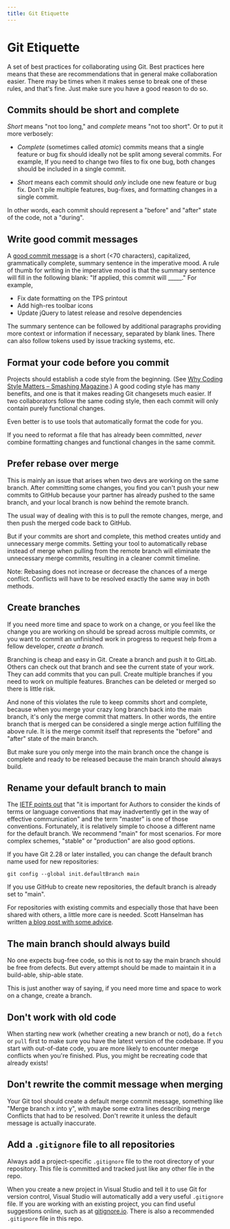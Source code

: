 ```yaml
---
title: Git Etiquette
---
```


# Git Etiquette

A set of best practices for collaborating using Git. Best practices here means that these are recommendations that in general make collaboration easier. There may be times when it makes sense to break one of these rules, and that's fine. Just make sure you have a good reason to do so.

## Commits should be short and complete

*Short* means "not too long," and *complete* means "not too short". Or to put it more verbosely:

* *Complete* (sometimes called *atomic*) commits means that a single feature or bug fix should ideally not be split among several commits. For example, If you need to change two files to fix one bug, both changes should be included in a single commit.

* *Short* means each commit should *only* include one new feature or bug fix. Don't pile multiple features, bug-fixes, and formatting changes in a single commit.

In other words, each commit should represent a "before" and "after" state of the code, not a "during".

## Write good commit messages

A [good commit message](http://chris.beams.io/posts/git-commit/) is a short (<70 characters), capitalized, grammatically complete, summary sentence in the imperative mood. A rule of thumb for writing in the imperative mood is that the summary sentence will fill in the following blank: "If applied, this commit will _____." For example,

* Fix date formatting on the TPS printout
* Add high-res toolbar icons
* Update jQuery to latest release and resolve dependencies

The summary sentence can be followed by additional paragraphs providing more context or information if necessary, separated by blank lines. There can also follow tokens used by issue tracking systems, etc.

## Format your code before you commit

Projects should establish a code style from the beginning. (See [Why Coding Style Matters – Smashing Magazine](https://www.smashingmagazine.com/2012/10/why-coding-style-matters/).) A good coding style has many benefits, and one is that it makes reading Git changesets much easier. If two collaborators follow the same coding style, then each commit will only contain purely functional changes.

Even better is to use tools that automatically format the code for you.

If you need to reformat a file that has already been committed, *never* combine formatting changes and functional changes in the same commit.

## Prefer rebase over merge

This is mainly an issue that arises when two devs are working on the same branch. After committing some changes, you find you can't push your new commits to GitHub because your partner has already pushed to the same branch, and your local branch is now behind the remote branch. 

The usual way of dealing with this is to pull the remote changes, merge, and then push the merged code back to GitHub.

But if your commits are short and complete, this method creates untidy and unnecessary merge commits. Setting your tool to automatically rebase instead of merge when pulling from the remote branch will eliminate the unnecessary merge commits, resulting in a cleaner commit timeline.

Note: Rebasing does not increase or decrease the chances of a merge conflict. Conflicts will have to be resolved exactly the same way in both methods.

## Create branches

If you need more time and space to work on a change, or you feel like the change you are working on should be spread across multiple commits, or you want to commit an unfinished work in progress to request help from a fellow developer, *create a branch.*

Branching is cheap and easy in Git. Create a branch and push it to GitLab. Others can check out that branch and see the current state of your work. They can add commits that you can pull. Create multiple branches if you need to work on multiple features. Branches can be deleted or merged so there is little risk.

And none of this violates the rule to keep commits short and complete, because when you merge your crazy long branch back into the main branch, it's only the merge commit that matters. In other words, the entire branch that is merged can be considered a single merge action fulfilling the above rule. It is the merge commit itself that represents the "before" and "after" state of the main branch.

But make sure you only merge into the main branch once the change is complete and ready to be released because the main branch should always build.

## Rename your default branch to main

The [IETF points out](https://tools.ietf.org/id/draft-knodel-terminology-00.html) that "it is important for Authors to consider the kinds of terms or language conventions that may inadvertently get in the way of effective communication" and the term "master" is one of those conventions. Fortunately, it is relatively simple to choose a different name for the default branch. We recommend "main" for most scenarios. For more complex schemes, "stable" or "production" are also good options.

If you have Git 2.28 or later installed, you can change the default branch name used for new repositories:

```
git config --global init.defaultBranch main
```

If you use GitHub to create new repositories, the default branch is already set to "main". 

For repositories with existing commits and especially those that have been shared with others, a little more care is needed. Scott Hanselman has written [a blog post with some advice](https://www.hanselman.com/blog/EasilyRenameYourGitDefaultBranchFromToMain.aspx).

## The main branch should always build

No one expects bug-free code, so this is not to say the main branch should be free from defects. But every attempt should be made to maintain it in a build-able, ship-able state.

This is just another way of saying, if you need more time and space to work on a change, create a branch.

## Don't work with old code

When starting new work (whether creating a new branch or not), do a `fetch` or `pull` first to make sure you have the latest version of the codebase. If you start with out-of-date code, you are more likely to encounter merge conflicts when you're finished. Plus, you might be recreating code that already exists!

## Don't rewrite the commit message when merging

Your Git tool should create a default merge commit message, something like "Merge branch x into y", with maybe some extra lines describing merge Conflicts that had to be resolved. Don't rewrite it unless the default message is actually inaccurate.

## Add a `.gitignore` file to all repositories

Always add a project-specific `.gitignore` file to the root directory of your repository. This file is committed and tracked just like any other file in the repo.

When you create a new project in Visual Studio and tell it to use Git for version control, Visual Studio will automatically add a very useful `.gitignore` file. If you are working with an existing project, you can find useful suggestions online, such as at [gitignore.io](https://www.gitignore.io/). There is also a recommended `.gitignore` file in this repo.

